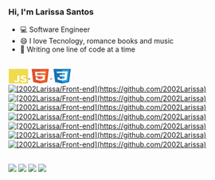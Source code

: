 ### Hi, I'm Larissa Santos 

- 💻 Software Engineer 
- 😄 I love Tecnology, romance books and music
- 🍃 Writing one line of code at a time

<div> 
    <div style="display: inline_block"><br> 
  <a href="https://https://github.com/2002Larissa"> 
  <img align="center" alt="[2002Larissa/Front-end](https://github.com/2002Larissa)" height="30" width="40" 
    src="https://raw.githubusercontent.com/devicons/devicon/master/icons/javascript/javascript-plain.svg">
  <img align="center" alt="[2002Larissa/Front-end](https://github.com/2002Larissa)" height="30" width="40" 
    src="https://raw.githubusercontent.com/devicons/devicon/master/icons/html5/html5-original.svg">
  <img align="center" alt="[2002Larissa/Front-end](https://github.com/2002Larissa)" height="30" width="40" 
    src="https://raw.githubusercontent.com/devicons/devicon/master/icons/css3/css3-original.svg">
  <img align="center" alt="[2002Larissa/Front-end](https://github.com/2002Larissa)" height="30" width="40" 
    src="https://cdn.jsdelivr.net/gh/devicons/devicon@latest/icons/react/react-original.svg"/>
  <img align="center" alt="[2002Larissa/Front-end](https://github.com/2002Larissa)" height="34" width="41" 
    src="https://cdn.jsdelivr.net/gh/devicons/devicon@latest/icons/mysql/mysql-original.svg" />
  <img align="center" alt="[2002Larissa/Front-end](https://github.com/2002Larissa)" height="34" width="41" 
    src="https://cdn.jsdelivr.net/gh/devicons/devicon@latest/icons/java/java-original.svg"/>
  <img align="center" alt="[2002Larissa/Front-end](https://github.com/2002Larissa)" height="28" width="40"
    src="https://cdn.jsdelivr.net/gh/devicons/devicon@latest/icons/spring/spring-original.svg" />
  <img align="center" alt="[2002Larissa/Front-end](https://github.com/2002Larissa)" height="30" width="36" 
    src="https://cdn.jsdelivr.net/gh/devicons/devicon@latest/icons/dart/dart-original.svg"/>
  <img align="center" alt="[2002Larissa/Front-end](https://github.com/2002Larissa)" height="30" width="36" 
    src="https://cdn.jsdelivr.net/gh/devicons/devicon@latest/icons/flutter/flutter-original.svg"/>
  <img align="center" alt="[2002Larissa/Front-end](https://github.com/2002Larissa)" height="40" width="40"
      src="https://cdn.jsdelivr.net/gh/devicons/devicon@latest/icons/docker/docker-original.svg" />

</div>
      <br>
    
  <a href="https://instagram.com/llarissa2002" target="_blank"><img src="https://img.shields.io/badge/-Instagram-%23E4405F?style=for-the-badge&logo=instagram&logoColor=white" target="_blank"></a> 
  <a href="https://discord.gg/zP6y9MSv" target="_blank"><img src="https://img.shields.io/badge/Discord-7289DA?style=for-the-badge&logo=discord&logoColor=White" target="_blank"></a>
  <a href="https://www.linkedin.com/in/larissa-santos-748640246" target="_blank"><img src="https://img.shields.io/badge/-LinkedIn-%230077B5?style=for-the-badge&logo=linkedin&logoColor=white" target="_blank"></a> 
  <a href = "mailto:larissadssantos1515@gmail.com"><img src="https://img.shields.io/badge/-Gmail-%23333?style=for-the-badge&logo=gmail&logoColor=white" target="_blank"></a>
</div>
<br>




